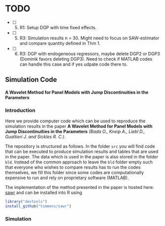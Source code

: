 # TODO

- [ ] 5. R1: Setup DGP with time fixed effects.
- [ ] 5. R3: Simulation results n = 30. Might need to focus on SAW-estimator and compare quantity defined in Thm 1.
- [ ] 6. R3: DGP with endogeneous regressors, maybe delete DGP2 or DGP3 (Dominik favors deleting DGP3). Need to check if MATLAB codes can handle this case and if yes udpate code there to.


## Simulation Code

#### A Wavelet Method for Panel Models with Jump Discontinuities in the Parameters

### Introduction

Here we provide computer code which can be used to reproduce the simulation results in
the paper **A Wavelet Method for Panel Models with Jump Discontinuities in the Parameters**
_(Bada O., Kneip A., Liebl D., Gualtieri J. and Sickles R. C.)_.


The repository is structured as follows. In the folder ``src`` you will find code
that can be executed to produce simulation results and tables that are used in the
paper. The data which is used in the paper is also stored in the folder ``bld``. Instead
of the common approach to leave the ``bld`` folder empty such that everyone who wishes
to compare results has to run the codes themselves, we fill this folder since some codes
are computationally expensive to run and rely on proprietary software (MATLAB).


The implementation of the method presented in the paper is hosted here: [sawr](https://github.com/timmens/sawr)
and can be installed into R using

```R
library("devtools")
install_github("timmens/sawr")
```


### Simulation
